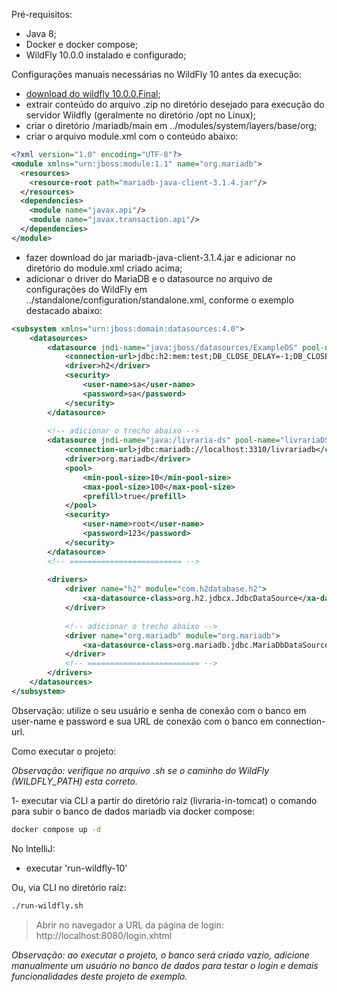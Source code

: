 Pré-requisitos:

- Java 8;
- Docker e docker compose;
- WildFly 10.0.0 instalado e configurado;

Configurações manuais necessárias no WildFly 10 antes da execução:

- [download do wildfly 10.0.0.Final](https://www.wildfly.org/downloads/);
- extrair conteúdo do arquivo .zip no diretório desejado para execução do servidor Wildfly (geralmente no diretório /opt
  no Linux);
- criar o diretório /mariadb/main em ../modules/system/layers/base/org;
- criar o arquivo module.xml com o conteúdo abaixo:

```xml
<?xml version="1.0" encoding="UTF-8"?>
<module xmlns="urn:jboss:module:1.1" name="org.mariadb">
  <resources>
    <resource-root path="mariadb-java-client-3.1.4.jar"/>
  </resources>
  <dependencies>
    <module name="javax.api"/>
    <module name="javax.transaction.api"/>
  </dependencies>
</module>
```

- fazer download do jar mariadb-java-client-3.1.4.jar e adicionar no diretório do module.xml criado acima;
- adicionar o driver do MariaDB e o datasource no arquivo de configurações do WildFly em
  ../standalone/configuration/standalone.xml, conforme o exemplo destacado abaixo:

```xml
<subsystem xmlns="urn:jboss:domain:datasources:4.0">
    <datasources>
        <datasource jndi-name="java:jboss/datasources/ExampleDS" pool-name="ExampleDS" enabled="true" use-java-context="true">
            <connection-url>jdbc:h2:mem:test;DB_CLOSE_DELAY=-1;DB_CLOSE_ON_EXIT=FALSE</connection-url>
            <driver>h2</driver>
            <security>
                <user-name>sa</user-name>
                <password>sa</password>
            </security>
        </datasource>
        
        <!-- adicionar o trecho abaixo -->
        <datasource jndi-name="java:/livraria-ds" pool-name="livrariaDS" enabled="true" use-java-context="true">
            <connection-url>jdbc:mariadb://localhost:3310/livrariadb</connection-url>
            <driver>org.mariadb</driver>
            <pool>
                <min-pool-size>10</min-pool-size>
                <max-pool-size>100</max-pool-size>
                <prefill>true</prefill>
            </pool>
            <security>
                <user-name>root</user-name>
                <password>123</password>
            </security>
        </datasource>
        <!-- ========================= -->
        
        <drivers>
            <driver name="h2" module="com.h2database.h2">
                <xa-datasource-class>org.h2.jdbcx.JdbcDataSource</xa-datasource-class>
            </driver>
            
            <!-- adicionar o trecho abaixo -->
            <driver name="org.mariadb" module="org.mariadb">
                <xa-datasource-class>org.mariadb.jdbc.MariaDbDataSource</xa-datasource-class>
            </driver>
            <!-- ========================= -->
        </drivers>
    </datasources>
</subsystem>
```

Observação: utilize o seu usuário e senha de conexão com o banco em user-name e password e sua URL de conexão com o
banco em connection-url.

Como executar o projeto:

*Observação: verifique no arquivo .sh se o caminho do WildFly (WILDFLY_PATH) esta correto.*

1- executar via CLI a partir do diretório raíz (livraria-in-tomcat) o comando para subir o banco de dados mariadb via
docker compose:

```sh
docker compose up -d
```

No IntelliJ:

- executar 'run-wildfly-10'

Ou, via CLI no diretório raíz:

```sh
./run-wildfly.sh
```

> Abrir no navegador a URL da página de login: http://localhost:8080/login.xhtml

*Observação: ao executar o projeto, o banco será criado vazio, adicione manualmente um usuário no banco de dados para
testar o login e demais funcionalidades deste projeto de exemplo.*